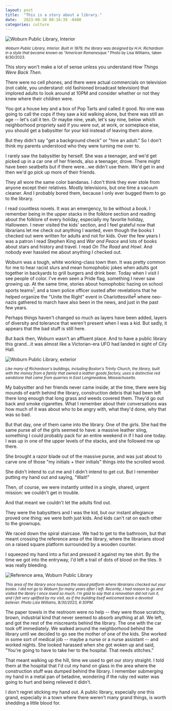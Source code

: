```yaml
---
layout: post
title:  "This is a story about a library."
date:   2023-08-30 00:16:39 -0400
categories: culture
---
```


![Woburn Public Library, Interior](https://i.ibb.co/WGhdfPX/woburn-public-library.jpg)

<sub>_Woburn Public Library, Interior. Built in 1879, the library was designed by H.H. Richardson in a style that became known as "American Romanesque."_ Photo by Lisa Williams, taken 8/30/2023.</sub>

This story won't make a lot of sense unless you understand _How Things Were Back Then._

There were no cell phones, and there were actual commercials on television (not cable, you understand: old fashioned broadcast television) that implored adults to look around at 10PM and consider whether or not they knew where their children were. 

You got a house key and a box of Pop Tarts and called it good. No one was going to call the cops if they saw a kid walking alone, but there was still an age -- let's call it ten. Or maybe nine, yeah, let's say nine, below which neighborhood propriety said if you were out, at work, or someplace else, you should get a babysitter for your kid instead of leaving them alone. 

But they didn't say "get a background check" or "hire an adult." So I don't think my parents understood who they were turning me over to.

I rarely saw the babysitter by herself. She was a teenager, and we'd get picked up in a car one of her friends, also a teenager, drove. There might have been seatbelts but if there were...we didn't use them. We'd get in and then we'd go pick up more of their friends. 

They all wore the same color bandanas. I don't think they ever stole from anyone except their relatives. Mostly televisions, but one time a vacuum cleaner. And I probably bored them, because I only ever bugged them to go to the library.  

I read countless novels. It was an emergency, to be without a book. I remember being in the upper stacks in the folklore section and reading about the folklore of every holiday, especially my favorite holiday, Halloween. I never visited the kids' section, and I feel grateful now that librarians let me check out anything I wanted, even though the books I checked out were written for adults and not for kids. Over the few years I was a patron I read Stephen King and _War and Peace_ and lots of books about stars and history and travel. I read _On The Road_ and _Howl_. And nobody ever hassled me about anything I checked out. 

Woburn was a tough, white working-class town then. It was pretty common for me to hear racist slurs and mean homophobic jokes when adults got together in backyards to grill burgers and drink beer. Today when I visit I see people of color. I've even seen a Pride flag, something I never saw growing up. At the same time, stories about homophobic hazing on school sports teams<sup>[1](https://www.nbcboston.com/news/local/7-teens-face-charges-in-hazing-incidents-at-woburn-memorial-high-school/2694401/)</sup>, and a town police officer ousted after revelations that he helped organize the "Unite the Right" event in Charlottesville<sup>[2](https://www.huffpost.com/entry/john-donnelly-police-officer-charlottesville-white-supremacist-woburn-massachusetts_n_634856a1e4b08e0e60812d63)</sup> where neo-nazis gathered to march have also been in the news, and just in the past few years. 

Perhaps things haven't changed so much as layers have been added, layers of diversity and tolerance that weren't present when I was a kid. But sadly, it appears that the bad stuff is still here. 

But back then, Woburn wasn't an affluent place. And to have a public library this grand...it was almost like a Victorian-era UFO had landed in sight of City Hall. 

![Woburn Public Library, exterior](https://freedomsway.org/wp-content/uploads/2021/12/woburn-ma_winn-memorial-library-1.jpeg)

<sub>_Like many of Richardson's buildings, including Boston's Trinity Church, the library, built with the money from a family that owned a leather goods factory, uses a distinctive red sandstone that came from quarries in East Longmeadow, Massachusetts._</sub>

My babysitter and her friends never came inside; at the time, there were big mounds of earth behind the library, construction debris that had been left there long enough that long grass and weeds covered them. They'd go out back and smoke cigarettes. What I remember about their conversations was how much of it was about who to be angry with, what they'd done, why that was so bad. 

But that day, one of them came into the library. One of the girls. She had the same purse all of the girls seemed to have: a massive leather sling, something I could probably pack for an entire weekend in if I had one today. I was up in one of the upper levels of the stacks, and she followed me up there. 

She brought a razor blade out of the massive purse, and was just about to carve one of those "my initials + their initials" things into the scrolled wood. 

She didn't intend to cut me and I didn't intend to get cut. But I remember putting my hand out and saying, "Wait!" 

Then, of course, we were instantly united in a single, shared, urgent mission: we couldn't get in trouble. 

And that meant we couldn't let the adults find out. 

They were the babysitters and I was the kid, but our instant allegiance proved one thing: we were both just kids. And kids can't rat on each other to the grownups. 

We raced down the spiral staircase. We had to get to the bathroom, but that meant crossing the reference area of the library, where the librarians stood on a raised square platform surrounded by a wooden counter. 

I squeezed my hand into a fist and pressed it against my tee shirt. By the time we got into the entryway, I'd left a trail of dots of blood on the tiles. It was really bleeding. 

![Reference area, Woburn Public Library](https://i.ibb.co/ftWk0XJ/woburn-library-reference-area.jpg)

_<sub>This area of the library once housed the raised platform where librarians checked out your books. I did not go to Woburn for many years after I left. Recently, I had reason to go and visited the library I once loved so much. I'm glad to say that a renovation did not ruin it, and I felt very uplifted by my visit, as if the building itself welcomed back a devoted believer. Photo Lisa Williams, 8/30/2023, 6:30PM.</sub>_

The paper towels in the restroom were no help -- they were those scratchy, brown, industrial kind that never seemed to absorb anything at all. We left, and got the rest of the miscreants behind the library. The one with the car took off immediately. We walked around the neighborhood behind the library until we decided to go see the mother of one of the kids. She worked in some sort of medical job -- maybe a nurse or a nurse assistant -- and worked nights. She looked harassed when she got woken up and said, "You're going to have to take her to the hospital. That needs stitches."

That meant walking up the hill, time we used to get our story straight. I told them at the hospital that I'd cut my hand on glass in the area where the construction stuff was dumped behind the library. I remember submerging my hand in a metal pan of betadine, wondering if the ruby red water was going to hurt and being relieved it didn't. 

I don't regret sticking my hand out. A public library, especially one this grand, especially in a town where there weren't many grand things, is worth shedding a little blood for. 





